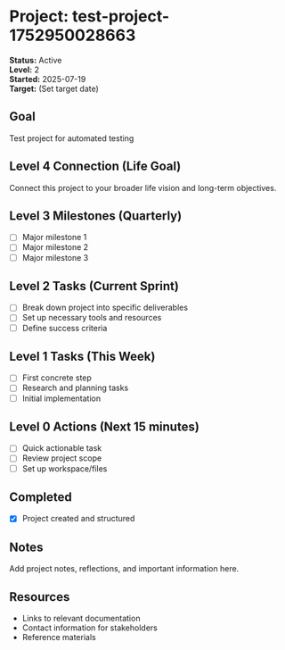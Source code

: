 # Project: test-project-1752950028663

**Status:** Active  
**Level:** 2  
**Started:** 2025-07-19  
**Target:** (Set target date)

## Goal
Test project for automated testing

## Level 4 Connection (Life Goal)
Connect this project to your broader life vision and long-term objectives.

## Level 3 Milestones (Quarterly)
- [ ] Major milestone 1
- [ ] Major milestone 2
- [ ] Major milestone 3

## Level 2 Tasks (Current Sprint)
- [ ] Break down project into specific deliverables
- [ ] Set up necessary tools and resources
- [ ] Define success criteria

## Level 1 Tasks (This Week)
- [ ] First concrete step
- [ ] Research and planning tasks
- [ ] Initial implementation

## Level 0 Actions (Next 15 minutes)
- [ ] Quick actionable task
- [ ] Review project scope
- [ ] Set up workspace/files

## Completed
- [x] Project created and structured

## Notes
Add project notes, reflections, and important information here.

## Resources
- Links to relevant documentation
- Contact information for stakeholders
- Reference materials
